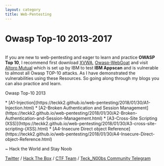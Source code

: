```yaml
---
layout: category
title: Web-Pentesting
---
```

<h1 Class="message">
  Owasp Top-10 2013-2017
</h1>

<br>If you are new to web-pentesting and eager to learn and practice **OWASP Top 10**, I recommend first download [XVWA](https://www.vulnhub.com/entry/xtreme-vulnerable-web-application-xvwa-1,209/), [Owasp-WebGoat](https://github.com/WebGoat/WebGoat/releases/tag/7.1) and visit [Altoro Mutual](http://www.altoromutual.com) which is set up by IBM to test **IBM Appscan** and is vulnerable to almost all Owasp TOP-10 attacks. As I have demonstrated the vulnerabilities using these Resources. So going along through my blogs you can also practice and learn.
<p Class="message">
  Owasp Top-10 2013
</p>
* [A1-Injection](https://teckk2.github.io/web-pentesting/2018/01/30/A1-Injection.html) 
* [A2-Broken Authentication and Session Management](https://teckk2.github.io/web-pentesting/2018/01/30/A2-Broken-Authentication-and-Session-Management.html) 
* [A3-Cross-Site Scripting (XSS)](https://teckk2.github.io/web-pentesting/2018/01/30/A3-cross-site-scripting-(XSS).html)
* [A4-Insecure Direct object Reference](https://teckk2.github.io/web-pentesting/2018/01/30/A4-Insecure-Direct-object-Reference.html)


<p class="message">
  ~ Hack the World and Stay Noob
</p>

[Twitter](https://twitter.com/Teck__K2) / [Hack The Box](https://www.hackthebox.eu/profile/966) / [CTF Team](https://ctftime.org/team/20102) /
[Teck_N00bs Community Telegram](https://t.me/Teck_N00bs)

<script src="https://www.hackthebox.eu/badge/966"> </script>
